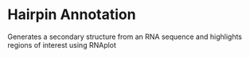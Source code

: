 # Hairpin Annotation

Generates a secondary structure from an RNA sequence and highlights regions of interest using RNAplot

